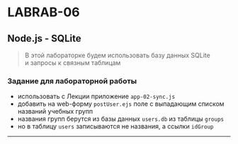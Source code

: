 # LABRAB-06  

## Node.js - SQLite  

> В этой лабораторке будем использовать базу данных SQLite  
> и запросы к связным таблицам  

### Задание для лабораторной работы  

- использовать с Лекции приложение `app-02-sync.js`  
- добавить на web-форму `postUser.ejs` поле с выпадающим списком названий учебных групп  
- названия групп берутся из базы данных `users.db` из таблицы `groups`  
- но в таблицу `users` записываются не названия, а ссылки `idGroup`  

---  
